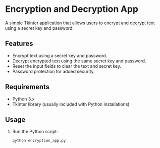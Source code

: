 # Encryption and Decryption App

A simple Tkinter application that allows users to encrypt and decrypt text using a secret key and password.

## Features

- Encrypt text using a secret key and password.
- Decrypt encrypted text using the same secret key and password.
- Reset the input fields to clear the text and secret key.
- Password protection for added security.

## Requirements

- Python 3.x
- Tkinter library (usually included with Python installations)

## Usage

1. Run the Python script:
   ```bash
   python encryption_app.py
